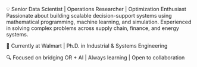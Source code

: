 💡 Senior Data Scientist | Operations Researcher | Optimization Enthusiast
Passionate about building scalable decision-support systems using mathematical programming, machine learning, and simulation. Experienced in solving complex problems across supply chain, finance, and energy systems.

📍 Currently at Walmart | Ph.D. in Industrial & Systems Engineering

🔍 Focused on bridging OR + AI | Always learning | Open to collaboration
